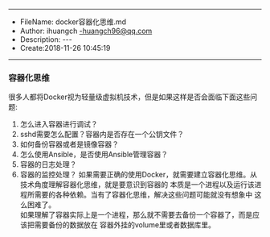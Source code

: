 ___
- FileName: docker容器化思维.md
- Author: ihuangch -huangch96@qq.com
- Description: ---
- Create:2018-11-26 10:45:19
___

### 容器化思维
很多人都将Docker视为轻量级虚拟机技术，但是如果这样是否会面临下面这些问题:  
1. 怎么进入容器进行调试？
2. sshd需要怎么配置？容器内是否存在一个公钥文件？
3. 如何备份容器或者是镜像容器？
4. 怎么使用Ansible，是否使用Ansible管理容器？
5. 容器的日志处理？
6. 容器的监控处理？
如果需要正确的使用Docker，就需要建立容器化思维。从技术角度理解容器化思维，就是要意识到容器的
本质是一个进程以及运行该进程所需要的各种依赖。当有了容器化思维，解决这些问题可能就没有想象中
这么困难了。  
如果理解了容器实际上是一个进程，那么就不需要去备份一个容器了，而是应该把需要备份的数据放在
容器外挂的volume里或者数据库里。

